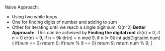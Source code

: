 Naive Approach:
* Using two while loops
* One for finding digits of number and adding to sum
* Other for iterating until we reach a single digit sum
​
O(n^2)
​
**Better Approach:**
​
This can be acheived by **Finding the digital root**
dr(n) = 0, if n = 0
dr(n) = 9, if n = 9k
dr(n) = n mod 9, if n != 9k
int addDigits(int num) {
if(num == 0)
return 0;
if(num % 9 == 0)
return 9;
return num % 9;
}